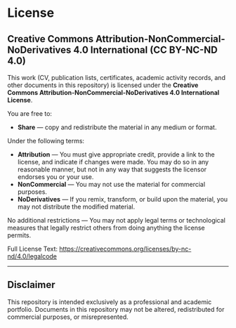 # License

## Creative Commons Attribution-NonCommercial-NoDerivatives 4.0 International (CC BY-NC-ND 4.0)

This work (CV, publication lists, certificates, academic activity records, and other documents in this repository) is licensed under the **Creative Commons Attribution-NonCommercial-NoDerivatives 4.0 International License**.

You are free to:
- **Share** — copy and redistribute the material in any medium or format.

Under the following terms:
- **Attribution** — You must give appropriate credit, provide a link to the license, and indicate if changes were made. You may do so in any reasonable manner, but not in any way that suggests the licensor endorses you or your use.
- **NonCommercial** — You may not use the material for commercial purposes.
- **NoDerivatives** — If you remix, transform, or build upon the material, you may not distribute the modified material.

No additional restrictions — You may not apply legal terms or technological measures that legally restrict others from doing anything the license permits.

Full License Text: https://creativecommons.org/licenses/by-nc-nd/4.0/legalcode  

---

## Disclaimer
This repository is intended exclusively as a professional and academic portfolio. Documents in this repository may not be altered, redistributed for commercial purposes, or misrepresented.
